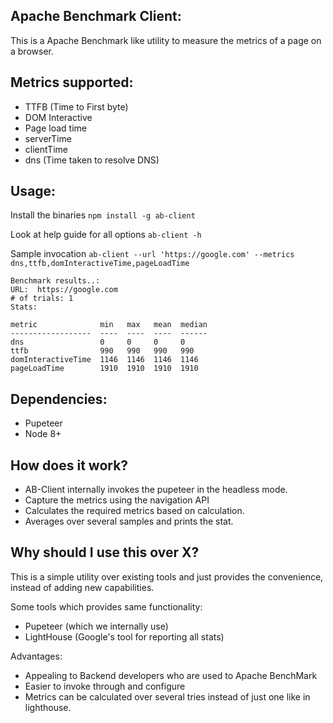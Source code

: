 Apache Benchmark Client:
------------------------
This is a Apache Benchmark like utility to measure the metrics of a page on a browser.

Metrics supported:
------------------
* TTFB (Time to First byte)
* DOM Interactive 
* Page load time
* serverTime
* clientTime
* dns (Time taken to resolve DNS)


Usage:
------

Install the binaries
`npm install -g ab-client`

Look at help guide for all options
`ab-client -h`

Sample invocation
`ab-client --url 'https://google.com' --metrics dns,ttfb,domInteractiveTime,pageLoadTime`
```
Benchmark results..:
URL:  https://google.com
# of trials: 1
Stats:

metric              min   max   mean  median
------------------  ----  ----  ----  ------
dns                 0     0     0     0
ttfb                990   990   990   990
domInteractiveTime  1146  1146  1146  1146
pageLoadTime        1910  1910  1910  1910
```

Dependencies:
-------------
* Pupeteer
* Node 8+


How does it work?
------------------
- AB-Client internally invokes the pupeteer in the headless mode.
- Capture the metrics using the navigation API
- Calculates the required metrics based on calculation.
- Averages over several samples and prints the stat.


Why should I use this over X?
-----------------------------
This is a simple utility over existing tools and just provides the convenience, instead of
adding new capabilities. 

Some tools which provides same functionality:
* Pupeteer (which we internally use)
* LightHouse (Google's tool for reporting all stats)

Advantages:
* Appealing to Backend developers who are used to Apache BenchMark
* Easier to invoke through and configure
* Metrics can be calculated over several tries instead of just one like in lighthouse. 
